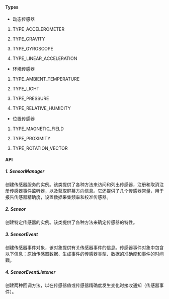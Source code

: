 # 

#### Types

- 动态传感器

1. TYPE_ACCELEROMETER

2. TYPE_GRAVITY

3. TYPE_GYROSCOPE

4. TYPE_LINEAR_ACCELERATION

- 
  环境传感器


1. TYPE_AMBIENT_TEMPERATURE

2. TYPE_LIGHT

3. TYPE_PRESSURE

4. TYPE_RELATIVE_HUMIDITY

- 位置传感器


1. TYPE_MAGNETIC_FIELD

2. TYPE_PROXIMITY

3. TYPE_ROTATION_VECTOR



#### API

##### 1. SensorManager

创建传感器服务的实例。该类提供了各种方法来访问和列出传感器，注册和取消注册传感器事件监听器，以及获取屏幕方向信息。它还提供了几个传感器常量，用于报告传感器精确度，设置数据采集频率和校准传感器。

##### 2. Sensor

创建特定传感器的实例。该类提供了各种方法来确定传感器的特性。

##### 3. SensorEvent

创建传感器事件对象，该对象提供有关传感器事件的信息。传感器事件对象中包含以下信息：原始传感器数据、生成事件的传感器类型、数据的准确度和事件的时间戳。

##### 4. SensorEventListener

创建两种回调方法，以在传感器值或传感器精确度发生变化时接收通知（传感器事件）。
